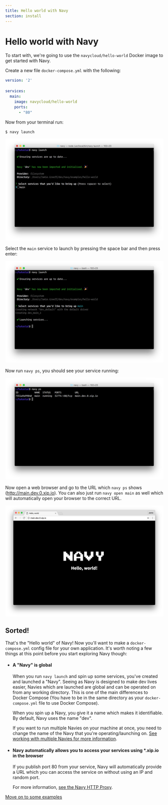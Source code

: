 ```yaml
---
title: Hello world with Navy
section: install
---
```


Hello world with Navy
=====================

To start with, we're going to use the `navycloud/hello-world` Docker image to get started with Navy.

Create a new file `docker-compose.yml` with the following:

```yaml
version: '2'

services:
  main:
    image: navycloud/hello-world
    ports:
      - "80"
```

Now from your terminal run:

```sh
$ navy launch
```

![Launch prompt](resources/1-launch-prompt.png)

Select the `main` service to launch by pressing the space bar and then press enter:

![After launching](resources/2-after-launch.png)

Now run `navy ps`, you should see your service running:

![navy ps output](resources/3-navy-ps.png)

Now open a web browser and go to the URL which `navy ps` shows (<http://main.dev.0.xip.io>). You can also just run `navy open main` as well which will automatically open your browser to the correct URL.

![Website output](resources/4-hello-world-website.png)


Sorted!
-------

That's the "Hello world" of Navy! Now you'll want to make a `docker-compose.yml` config file for your own application. It's worth noting a few things at this point before you start exploring Navy though:

- #### A "Navy" is global

  When you run `navy launch` and spin up some services, you've created and launched a "Navy".
  Seeing as Navy is designed to make dev lives easier, Navies which are launched are global and can be operated on from any working directory. This is one of the main differences to Docker Compose (You have to be in the same directory as your `docker-compose.yml` file to use Docker Compose).

  When you spin up a Navy, you give it a name which makes it identifiable. By default, Navy uses the name "dev".

  If you want to run multiple Navies on your machine at once, you need to change the name of the Navy that you're operating/launching on. [See working with multiple Navies for more information](4-multiple-navies.md).

- #### Navy automatically allows you to access your services using *.xip.io in the browser

  If you publish port 80 from your service, Navy will automatically provide a URL which you can access the service on without using an IP and random port.

  For more information, [see the Navy HTTP Proxy](../http-proxy.md).

<span class="move-on-link">[Move on to some examples](examples.md)</span>
